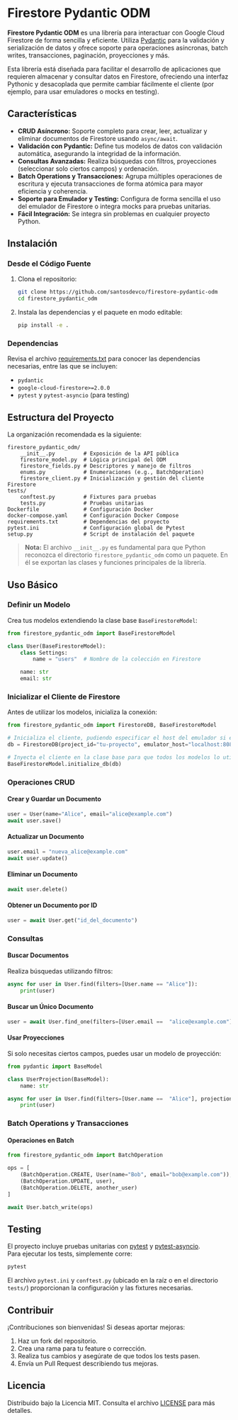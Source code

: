 
# Firestore Pydantic ODM

**Firestore Pydantic ODM** es una librería para interactuar con Google Cloud Firestore de forma sencilla y eficiente. Utiliza [Pydantic](https://pydantic-docs.helpmanual.io/) para la validación y serialización de datos y ofrece soporte para operaciones asíncronas, batch writes, transacciones, paginación, proyecciones y más.

Esta librería está diseñada para facilitar el desarrollo de aplicaciones que requieren almacenar y consultar datos en Firestore, ofreciendo una interfaz Pythonic y desacoplada que permite cambiar fácilmente el cliente (por ejemplo, para usar emuladores o mocks en testing).

## Características

- **CRUD Asíncrono:** Soporte completo para crear, leer, actualizar y eliminar documentos de Firestore usando `async/await`.
- **Validación con Pydantic:** Define tus modelos de datos con validación automática, asegurando la integridad de la información.
- **Consultas Avanzadas:** Realiza búsquedas con filtros, proyecciones (seleccionar solo ciertos campos) y ordenación.
- **Batch Operations y Transacciones:** Agrupa múltiples operaciones de escritura y ejecuta transacciones de forma atómica para mayor eficiencia y coherencia.
- **Soporte para Emulador y Testing:** Configura de forma sencilla el uso del emulador de Firestore o integra mocks para pruebas unitarias.
- **Fácil Integración:** Se integra sin problemas en cualquier proyecto Python.

## Instalación

### Desde el Código Fuente

1. Clona el repositorio:
   ```bash
   git clone https://github.com/santosdevco/firestore-pydantic-odm
   cd firestore_pydantic_odm
   ```

2. Instala las dependencias y el paquete en modo editable:
   ```bash
   pip install -e .
   ```

### Dependencias

Revisa el archivo [requirements.txt](requirements.txt) para conocer las dependencias necesarias, entre las que se incluyen:
- `pydantic`
- `google-cloud-firestore>=2.0.0`
- `pytest` y `pytest-asyncio` (para testing)

## Estructura del Proyecto

La organización recomendada es la siguiente:

```
firestore_pydantic_odm/
    __init__.py         # Exposición de la API pública
    firestore_model.py  # Lógica principal del ODM
    firestore_fields.py # Descriptores y manejo de filtros
    enums.py            # Enumeraciones (e.g., BatchOperation)
    firestore_client.py # Inicialización y gestión del cliente Firestore
tests/
    conftest.py         # Fixtures para pruebas
    tests.py            # Pruebas unitarias
Dockerfile              # Configuración Docker
docker-compose.yaml     # Configuración Docker Compose
requirements.txt        # Dependencias del proyecto
pytest.ini              # Configuración global de Pytest
setup.py                # Script de instalación del paquete
```

> **Nota:** El archivo `__init__.py` es fundamental para que Python reconozca el directorio `firestore_pydantic_odm` como un paquete. En él se exportan las clases y funciones principales de la librería.

## Uso Básico

### Definir un Modelo

Crea tus modelos extendiendo la clase base `BaseFirestoreModel`:

```python
from firestore_pydantic_odm import BaseFirestoreModel

class User(BaseFirestoreModel):
    class Settings:
        name = "users"  # Nombre de la colección en Firestore

    name: str
    email: str
```

### Inicializar el Cliente de Firestore

Antes de utilizar los modelos, inicializa la conexión:

```python
from firestore_pydantic_odm import FirestoreDB, BaseFirestoreModel

# Inicializa el cliente, pudiendo especificar el host del emulador si es necesario
db = FirestoreDB(project_id="tu-proyecto", emulator_host="localhost:8080")

# Inyecta el cliente en la clase base para que todos los modelos lo utilicen
BaseFirestoreModel.initialize_db(db)
```

### Operaciones CRUD

#### Crear y Guardar un Documento

```python
user = User(name="Alice", email="alice@example.com")
await user.save()
```

#### Actualizar un Documento

```python
user.email = "nueva_alice@example.com"
await user.update()
```

#### Eliminar un Documento

```python
await user.delete()
```

#### Obtener un Documento por ID

```python
user = await User.get("id_del_documento")
```

### Consultas

#### Buscar Documentos

Realiza búsquedas utilizando filtros:

```python
async for user in User.find(filters=[User.name == "Alice"]):
    print(user)
```

#### Buscar un Único Documento

```python
user = await User.find_one(filters=[User.email ==  "alice@example.com"])
```

#### Usar Proyecciones

Si solo necesitas ciertos campos, puedes usar un modelo de proyección:

```python
from pydantic import BaseModel

class UserProjection(BaseModel):
    name: str

async for user in User.find(filters=[User.name ==  "Alice"], projection=UserProjection):
    print(user)
```

### Batch Operations y Transacciones

#### Operaciones en Batch

```python
from firestore_pydantic_odm import BatchOperation

ops = [
    (BatchOperation.CREATE, User(name="Bob", email="bob@example.com")),
    (BatchOperation.UPDATE, user),
    (BatchOperation.DELETE, another_user)
]

await User.batch_write(ops)
```


## Testing

El proyecto incluye pruebas unitarias con [pytest](https://docs.pytest.org/) y [pytest-asyncio](https://github.com/pytest-dev/pytest-asyncio).  
Para ejecutar los tests, simplemente corre:

```bash
pytest
```

El archivo `pytest.ini` y `conftest.py` (ubicado en la raíz o en el directorio `tests/`) proporcionan la configuración y las fixtures necesarias.

## Contribuir

¡Contribuciones son bienvenidas! Si deseas aportar mejoras:

1. Haz un fork del repositorio.
2. Crea una rama para tu feature o corrección.
3. Realiza tus cambios y asegúrate de que todos los tests pasen.
4. Envía un Pull Request describiendo tus mejoras.

## Licencia

Distribuido bajo la Licencia MIT. Consulta el archivo [LICENSE](LICENSE) para más detalles.
